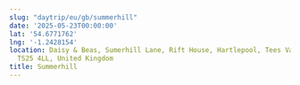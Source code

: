 ```yaml
---
slug: "daytrip/eu/gb/summerhill"
date: '2025-05-23T00:00:00'
lat: '54.6771762'
lng: '-1.2428154'
location: Daisy & Beas, Sumerhill Lane, Rift House, Hartlepool, Tees Valley, England,
  TS25 4LL, United Kingdom
title: Summerhill
---
```



